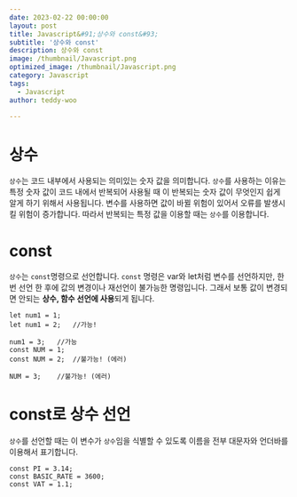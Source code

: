 ```yaml
---
date: 2023-02-22 00:00:00
layout: post
title: Javascript&#91;상수와 const&#93; 
subtitle: '상수와 const'
description: 상수와 const
image: /thumbnail/Javascript.png
optimized_image: /thumbnail/Javascript.png
category: Javascript
tags:
  - Javascript
author: teddy-woo

---
```


# 상수

`상수`는 코드 내부에서 사용되는 의미있는 숫자 값을 의미합니다. `상수`를 사용하는 이유는 특정 숫자 값이 코드 내에서 반복되어 사용될 때 이 반복되는 숫자 값이 무엇인지 쉽게 알게 하기 위해서 사용됩니다. 변수를 사용하면 값이 바뀔 위험이 있어서 오류를 발생시킬 위험이 증가합니다. 따라서 반복되는 특정 값을 이용할 때는 `상수`를 이용합니다.

# const

`상수`는 `const`명령으로 선언합니다. `const` 명령은 var와 let처럼 변수를 선언하지만, 한 번 선언 한 후에 값의 변경이나 재선언이 불가능한 명령입니다. 그래서 보통 값이 변경되면 안되는 **상수, 함수 선언에 사용**되게 됩니다.

```
let num1 = 1;
let num1 = 2;	//가능!

num1 = 3;	//가능
const NUM = 1;
const NUM = 2;	//불가능! (에러)

NUM = 3;	//불가능! (에러)
```

# const로 상수 선언

`상수`를 선언할 때는 이 변수가 `상수`임을 식별할 수 있도록 이름을 전부 대문자와 언더바를 이용해서 표기합니다.

```
const PI = 3.14;
const BASIC_RATE = 3600;
const VAT = 1.1;
```